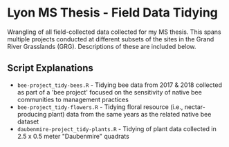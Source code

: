 # Lyon MS Thesis - Field Data Tidying

Wrangling of all field-collected data collected for my MS thesis. This spans multiple projects conducted at different subsets of the sites in the Grand River Grasslands (GRG). Descriptions of these are included below.

## Script Explanations

- `bee-project_tidy-bees.R` - Tidying bee data from 2017 & 2018 collected as part of a 'bee project' focused on the sensitivity of native bee communities to management practices
- `bee-project_tidy-flowers.R` - Tidying floral resource (i.e., nectar-producing plant) data from the same years as the related native bee dataset
- `daubenmire-project_tidy-plants.R` - Tidying of plant data collected in 2.5 x 0.5 meter "Daubenmire" quadrats
